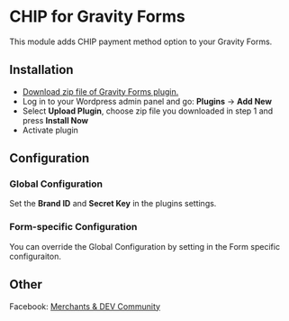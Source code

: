 # CHIP for Gravity Forms

This module adds CHIP payment method option to your Gravity Forms.

## Installation

* [Download zip file of Gravity Forms plugin.](https://github.com/CHIPAsia/chip-for-gravity-forms/archive/master.zip)
* Log in to your Wordpress admin panel and go: **Plugins** -> **Add New**
* Select **Upload Plugin**, choose zip file you downloaded in step 1 and press **Install Now**
* Activate plugin

## Configuration

### Global Configuration

Set the **Brand ID** and **Secret Key** in the plugins settings.

### Form-specific Configuration

You can override the Global Configuration by setting in the Form specific configuraiton.

## Other

Facebook: [Merchants & DEV Community](https://www.facebook.com/groups/3210496372558088)